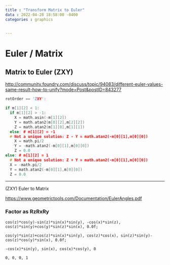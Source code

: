 ```yaml
---
title : "Transform Matrix to Euler"
data : 2022-04-28 18:58:00 -0400
categories : graphics


---
```


# Euler / Matrix



## Matrix to Euler (ZXY)

 http://community.foundry.com/discuss/topic/94083/different-euler-values-same-result-how-to-unify?mode=Post&postID=843277 

```cpp
rotOrder == 'ZXY':

if m[1][2] < 1:
  if m[1][2] > -1:
    X = math.asin(-m[1][2])
    Y = math.atan2(m[0][2],m[2][2])
    Z = math.atan2(m[1][0],m[1][1])
  else: # m[1][2] = -1
  # Not a unique solution: Z - Y = math.atan2(-m[0][1],m[0][0])
    X = math.pi/2
    Y = -math.atan2(-m[0][1],m[0][0])
    Z = 0.0
else: # m[1][2] = 1
  # Not a unique solution: Z + Y = math.atan2(-m[0][1],m[0][0])
  X = -math.pi/2
  Y = math.atan2(-m[0][1],m[0][0])
  Z = 0.0
```



---

 

(ZXY) Euler to Matrix 

 https://www.geometrictools.com/Documentation/EulerAngles.pdf 

 ### Factor as RzRxRy  

```
cos(z)*cos(y)-sin(z)*sin(x)*sin(y), -cos(x)*sin(z), cos(z)*sin(y)+cos(y)*sin(z)*sin(x), 0.0f;

cos(y)*sin(z)+cos(z)*sin(x)*sin(y), cos(z)*cos(x), sin(z)*sin(y)-cos(z)*cos(y)*sin(x), 0.0f;

-cos(x)*sin(y), sin(x), cos(x)*cos(y), 0

0, 0, 0, 1
```

